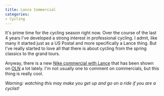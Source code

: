 ```yaml
---
title: Lance Commercial
categories:
- Cycling
---
```


It's prime time for the cycling season right now. Over the course of the last 4 years I've developed a strong interest in professional cycling. I admit, like many it started just as a US Postal and more specifically a Lance thing. But I've really started to love all that there is about cycling from the spring classics to the grand tours.

Anyway, there is a new [Nike commercial with Lance](http://www.nike.com/wearyellow/seelanceride/main.html) that has been shown on [OLN](http://www.olntv.com/) a lot lately. I'm not usually one to comment on commercials, but this thing is really cool.

_Warning: watching this may make you get up and go on a ride if you are a cyclist!_
